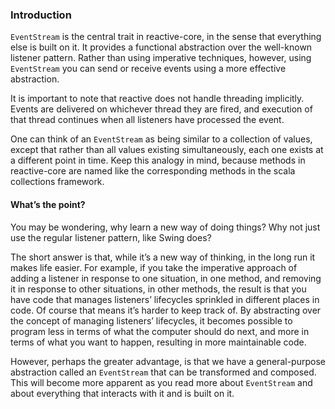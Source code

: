 ### Introduction

`EventStream` is the central trait in reactive-core,
in the sense that everything else is built on it. It provides a
functional abstraction over the well-known listener pattern. Rather than
using imperative techniques, however, using `EventStream` you
can send or receive events using a more effective abstraction.

It is important to note that reactive does not handle threading
implicitly. Events are delivered on whichever thread they are fired, and
execution of that thread continues when all listeners have processed the
event.

One can think of an `EventStream` as being similar to a collection of
values, except that rather than all values existing simultaneously, each one
exists at a different point in time. Keep this analogy in mind, because
methods in reactive-core are named like the corresponding methods in the scala collections framework.

#### What’s the point?

You may be wondering, why learn a new way of doing things? Why not just use the regular listener pattern, like Swing
does?

The short answer is that, while it’s a new way of thinking, in
the long run it makes life easier. For example, if you take the
imperative approach of adding a listener in response to one situation,
in one method, and removing it in response to other situations, in other
methods, the result is that you have code that manages listeners’
lifecycles sprinkled in different places in code. Of course that means
it’s harder to keep track of. By abstracting over the concept of
managing listeners’ lifecycles, it becomes possible to program less in
terms of what the computer should do next, and more in terms of what you
want to happen, resulting in more maintainable code.

However, perhaps the greater advantage, is that we have a
general-purpose abstraction called an `EventStream` that can
be transformed and composed. This will become more apparent as you read
more about `EventStream` and about everything that interacts
with it and is built on it.
